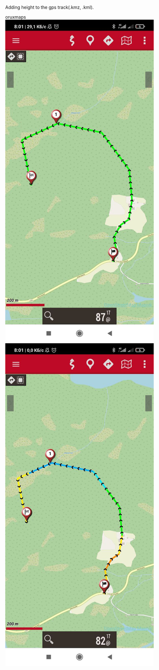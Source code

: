 Adding height to the gps track(.kmz, .kml).

oruxmaps
![before](/image/before.jpg)![after](/image/after.jpg)